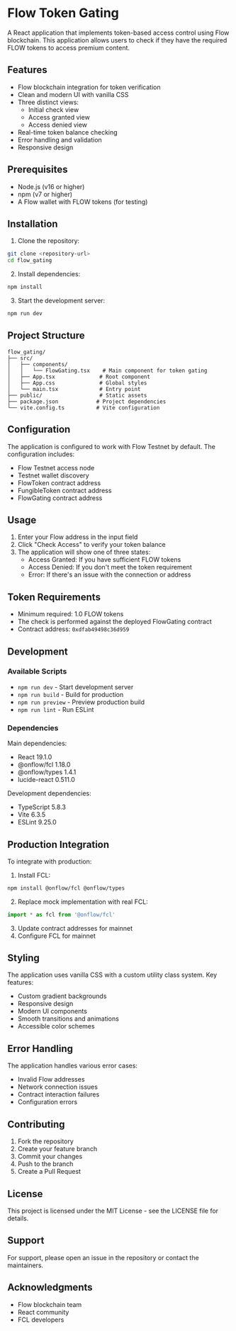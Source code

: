 

# Flow Token Gating

A React application that implements token-based access control using Flow blockchain. This application allows users to check if they have the required FLOW tokens to access premium content.

## Features

- Flow blockchain integration for token verification
- Clean and modern UI with vanilla CSS
- Three distinct views:
  - Initial check view
  - Access granted view
  - Access denied view
- Real-time token balance checking
- Error handling and validation
- Responsive design

## Prerequisites

- Node.js (v16 or higher)
- npm (v7 or higher)
- A Flow wallet with FLOW tokens (for testing)

## Installation

1. Clone the repository:
```bash
git clone <repository-url>
cd flow_gating
```

2. Install dependencies:
```bash
npm install
```

3. Start the development server:
```bash
npm run dev
```

## Project Structure

```
flow_gating/
├── src/
│   ├── components/
│   │   └── FlowGating.tsx    # Main component for token gating
│   ├── App.tsx              # Root component
│   ├── App.css              # Global styles
│   └── main.tsx             # Entry point
├── public/                  # Static assets
├── package.json            # Project dependencies
└── vite.config.ts          # Vite configuration
```

## Configuration

The application is configured to work with Flow Testnet by default. The configuration includes:

- Flow Testnet access node
- Testnet wallet discovery
- FlowToken contract address
- FungibleToken contract address
- FlowGating contract address

## Usage

1. Enter your Flow address in the input field
2. Click "Check Access" to verify your token balance
3. The application will show one of three states:
   - Access Granted: If you have sufficient FLOW tokens
   - Access Denied: If you don't meet the token requirement
   - Error: If there's an issue with the connection or address

## Token Requirements

- Minimum required: 1.0 FLOW tokens
- The check is performed against the deployed FlowGating contract
- Contract address: `0xdfab49498c36d959`

## Development

### Available Scripts

- `npm run dev` - Start development server
- `npm run build` - Build for production
- `npm run preview` - Preview production build
- `npm run lint` - Run ESLint

### Dependencies

Main dependencies:
- React 19.1.0
- @onflow/fcl 1.18.0
- @onflow/types 1.4.1
- lucide-react 0.511.0

Development dependencies:
- TypeScript 5.8.3
- Vite 6.3.5
- ESLint 9.25.0

## Production Integration

To integrate with production:

1. Install FCL:
```bash
npm install @onflow/fcl @onflow/types
```

2. Replace mock implementation with real FCL:
```typescript
import * as fcl from '@onflow/fcl'
```

3. Update contract addresses for mainnet
4. Configure FCL for mainnet

## Styling

The application uses vanilla CSS with a custom utility class system. Key features:

- Custom gradient backgrounds
- Responsive design
- Modern UI components
- Smooth transitions and animations
- Accessible color schemes

## Error Handling

The application handles various error cases:
- Invalid Flow addresses
- Network connection issues
- Contract interaction failures
- Configuration errors

## Contributing

1. Fork the repository
2. Create your feature branch
3. Commit your changes
4. Push to the branch
5. Create a Pull Request

## License

This project is licensed under the MIT License - see the LICENSE file for details.

## Support

For support, please open an issue in the repository or contact the maintainers.

## Acknowledgments

- Flow blockchain team
- React community
- FCL developers

